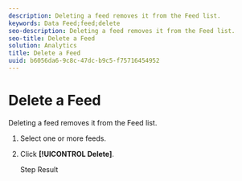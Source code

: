 ```yaml
---
description: Deleting a feed removes it from the Feed list.
keywords: Data Feed;feed;delete
seo-description: Deleting a feed removes it from the Feed list.
seo-title: Delete a Feed
solution: Analytics
title: Delete a Feed
uuid: b6056da6-9c8c-47dc-b9c5-f75716454952
---
```


# Delete a Feed

Deleting a feed removes it from the Feed list.

1. Select one or more feeds.
1. Click **[!UICONTROL Delete]**.

   Step Result 